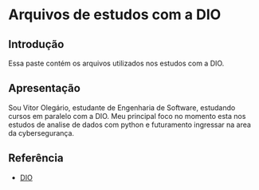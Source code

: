 # Arquivos de estudos com a DIO

## Introdução
Essa paste contém os arquivos utilizados nos estudos com a DIO.

## Apresentação
Sou Vitor Olegário, estudante de Engenharia de Software, estudando cursos em paralelo com a DIO.
Meu principal foco no momento esta nos estudos de analise de dados com python e futuramento ingressar na area da cybersegurança.




## Referência

 - [DIO](https://web.dio.me/)
